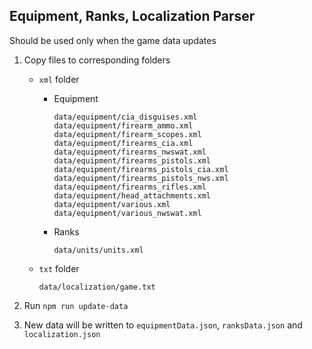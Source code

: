 ## Equipment, Ranks, Localization Parser

Should be used only when the game data updates

1. Copy files to corresponding folders

   - `xml` folder

     - Equipment
       ```
       data/equipment/cia_disguises.xml
       data/equipment/firearm_ammo.xml
       data/equipment/firearm_scopes.xml
       data/equipment/firearms_cia.xml
       data/equipment/firearms_nwswat.xml
       data/equipment/firearms_pistols.xml
       data/equipment/firearms_pistols_cia.xml
       data/equipment/firearms_pistols_nws.xml
       data/equipment/firearms_rifles.xml
       data/equipment/head_attachments.xml
       data/equipment/various.xml
       data/equipment/various_nwswat.xml
       ```
     - Ranks
       ```
       data/units/units.xml
       ```

   - `txt` folder

     ```
     data/localization/game.txt
     ```

2. Run `npm run update-data`
3. New data will be written to `equipmentData.json`, `ranksData.json` and `localization.json`
